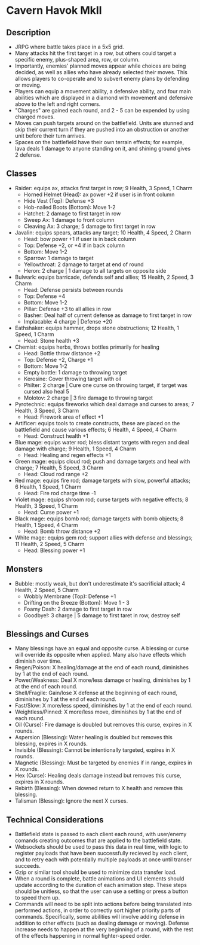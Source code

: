 # Cavern Havok MkII
## Description
* JRPG where battle takes place in a 5x5 grid.
* Many attacks hit the first target in a row, but others could target a specific enemy, plus-shaped area, row, or column.
* Importantly, enemies' planned moves appear while choices are being decided, as well as allies who have already selected their moves. This allows players to co-operate and to subvert enemy plans by defending or moving.
* Players can equip a movement ability, a defensive ability, and four main abilities which are displayed in a diamond with movement and defensive above to the left and right corners.
* "Charges" are gained each round, and 2 - 5 can be expended by using charged moves.
* Moves can push targets around on the battlefield. Units are stunned and skip their current turn if they are pushed into an obstruction or another unit before their turn arrives.
* Spaces on the battlefield have their own terrain effects; for example, lava deals 1 damage to anyone standing on it, and shining ground gives 2 defense.

## Classes
* Raider: equips ax, attacks first target in row; 9 Health, 3 Speed, 1 Charm
  * Horned Helmet (Head): ax power +2 if user is in front column
  * Hide Vest (Top): Defense +3
  * Hob-nailed Boots (Bottom): Move 1-2
  * Hatchet: 2 damage to first target in row
  * Sweep Ax: 1 damage to front column
  * Cleaving Ax: 3 charge; 5 damage to first target in row
* Javalin: equips spears, attacks any target; 10 Health, 4 Speed, 2 Charm
  * Head: bow power +1 if user is in back column
  * Top: Defense +2, or +4 if in back column
  * Bottom: Move 1-2
  * Sparrow: 1 damage to target
  * Yellowthroat: 2 damage to target at end of round
  * Heron: 2 charge | 1 damage to all targets on opposite side
* Bulwark: equips barricade, defends self and allies; 15 Health, 2 Speed, 3 Charm
  * Head: Defense persists between rounds
  * Top: Defense +4
  * Bottom: Move 1-2
  * Pillar: Defense +3 to all allies in row
  * Basher: Deal half of current defense as damage to first target in row
  * Implacable: 4 charge | Defense +20
* Eathshaker: equips hammer, drops stone obstructions; 12 Health, 1 Speed, 1 Charm
  * Head: Stone health +3
* Chemist: equips herbs, throws bottles primarily for healing
  * Head: Bottle throw distance +2
  * Top: Defense +2, Charge +1
  * Bottom: Move 1-2
  * Empty bottle: 1 damage to throwing target
  * Kerosine: Cover throwing target with oil
  * Philter: 2 charge | Cure one curse on throwing target, if target was cursed also heal 5
  * Molotov: 2 charge | 3 fire damage to throwing target
* Pyrotechnic: equips fireworks which deal damage and curses to areas; 7 Health, 3 Speed, 3 Charm
  * Head: Firework area of effect +1
* Artificer: equips tools to create constructs, these are placed on the battlefield and cause various effects; 6 Health, 4 Speed, 4 Charm
  * Head: Construct health +1
* Blue mage: equips water rod; bless distant targets with regen and deal damage with charge; 9 Health, 1 Speed, 4 Charm
  * Head: Healing and regen effects +1
* Green mage: equips cloud rod; push and damage targets and heal with charge; 7 Health, 5 Speed, 3 Charm
  * Head: Cloud rod range +2
* Red mage: equips fire rod; damage targets with slow, powerful attacks; 6 Health, 1 Speed, 1 Charm
  * Head: Fire rod charge time -1
* Violet mage: equips shroom rod; curse targets with negative effects; 8 Health, 3 Speed, 1 Charm
  * Head: Curse power +1
* Black mage: equips bomb rod; damage targets with bomb objects; 8 Health, 1 Speed, 4 Charm
  * Head: Bomb throw distance +2
* White mage: equips gem rod; support allies with defense and blessings; 11 Health, 2 Speed, 5 Charm
  * Head: Blessing power +1

## Monsters
* Bubble: mostly weak, but don't underestimate it's sacrificial attack; 4 Health, 2 Speed, 5 Charm
  * Wobbly Membrane (Top): Defense +1
  * Drifting on the Breeze (Bottom): Move 1 - 3
  * Foamy Dash: 2 damage to first target in row
  * Goodbye!: 3 charge | 5 damage to first taret in row, destroy self

## Blessings and Curses
* Many blessings have an equal and opposite curse. A blessing or curse will override its opposite when applied. Many also have effects which diminish over time.
* Regen/Poison: X healing/damage at the end of each round, diminishes by 1 at the end of each round.
* Power/Weakness: Deal X more/less damage or healing, diminishes by 1 at the end of each round.
* Shell/Fragile: Gain/lose X defense at the beginning of each round, diminishes by 1 at the end of each round.
* Fast/Slow: X more/less speed, diminishes by 1 at the end of each round.
* Weightless/Pinned: X more/less move, diminishes by 1 at the end of each round.
* Oil (Curse): Fire damage is doubled but removes this curse, expires in X rounds.
* Aspersion (Blessing): Water healing is doubled but removes this blessing, expires in X rounds.
* Invisible (Blessing): Cannot be intentionally targeted, expires in X rounds.
* Magnetic (Blessing): Must be targeted by enemies if in range, expires in X rounds.
* Hex (Curse): Healing deals damage instead but removes this curse, expires in X rounds.
* Rebirth (Blessing): When downed return to X health and remove this blessing.
* Talisman (Blessing): Ignore the next X curses.

## Technical Considerations
* Battlefield state is passed to each client each round, with user/enemy comands creating outcomes that are applied to the battlefield state.
* Websockets should be used to pass this data in real time, with logic to register payloads that have been successfully recieved by each client, and to retry each with potentially multiple payloads at once until transer succeeds.
* Gzip or similar tool should be used to minimize data transfer load.
* When a round is complete, battle animations and UI elements should update according to the duration of each animation step. These steps should be unitless, so that the user can use a setting or press a button to speed them up.
* Commands will need to be split into actions before being translated into performed actions, in order to correctly sort higher priority parts of commands. Specifically, some abilities will involve adding defense in addition to other effects (such as dealing damage or moving). Defense increase needs to happen at the very beginning of a round, with the rest of the effects happening in normal fighter-speed order.